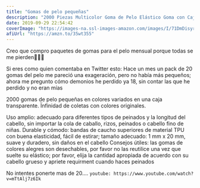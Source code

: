 ```yaml
---
title: "Gomas de pelo pequeñas"
description: "2000 Piezas Multicolor Goma de Pelo Elástico Goma con Caja Libre para Niñas  ✅"
date: 2019-09-29 22:54:42
coverImage: "https://images-na.ssl-images-amazon.com/images/I/71DmDisyriL._AC_SL1000_.jpg"
afiUrl: "https://amzn.to/35wt355"
---
```

Creo que compro paquetes de gomas para el pelo mensual porque todas se me pierden💆🏾‍♀ 

Si eres como quien comentaba en Twitter esto: 
Hace un mes un pack de 20 gomas del pelo me pareció una exageración, pero no había más pequeños; ahora me pregunto cómo demonios he perdido ya 18, sin contar las que he perdido y no eran mías

2000 gomas de pelo pequeñas en colores variados en una caja transparente. Ïnfinidad de coletas con colores originales.

Uso amplio: adecuado para diferentes tipos de peinados y la longitud del cabello, sin importar la cola de caballo, rizos, peinados o cabello fino de niñas.
Durable y cómodo: bandas de caucho superiores de material TPU con buena elasticidad, fácil de estirar; tamaño adecuado: 1 mm x 20 mm, suave y duradero, sin daños en el cabello
Consejos útiles: las gomas de colores alegres son desechables, por favor no las reutilice una vez que suelte su elástico; por favor, elija la cantidad apropiada de acuerdo con su cabello grueso y apriete requirment cuando haces peinados

No intentes ponerte mas de 20....
`youtube: https://www.youtube.com/watch?v=mTtAlj7z6Ik`
